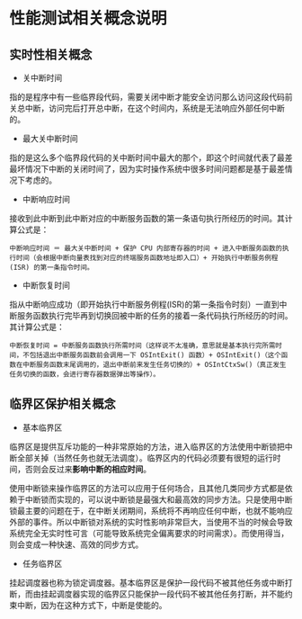 # 性能测试相关概念说明

##  实时性相关概念

- 关中断时间

指的是程序中有一些临界段代码，需要关闭中断才能安全访问那么访问这段代码前关总中断，访问完后打开总中断，在这个时间内，系统是无法响应外部任何中断的。

- 最大关中断时间

指的是这么多个临界段代码的关中断时间中最大的那个，即这个时间就代表了最差最坏情况下中断的关闭时间了，因为实时操作系统中很多时间问题都是基于最差情况下考虑的。

- 中断响应时间

接收到此中断到此中断对应的中断服务函数的第一条语句执行所经历的时间。其计算公式是：


```
中断响应时间 ＝ 最大关中断时间 + 保护 CPU 内部寄存器的时间 + 进入中断服务函数的执行时间（会根据中断向量表找到对应的终端服务函数地址即入口）+ 开始执行中断服务例程 (ISR) 的第一条指令时间。
```

- 中断恢复时间

指从中断响应成功（即开始执行中断服务例程(ISR)的第一条指令时刻）一直到中断服务函数执行完毕再到切换回被中断的任务的接着一条代码执行所经历的时间。其计算公式是：

```
中断恢复时间 = 中断服务函数执行所需时间（这样说不太准确，意思就是基本执行完所需时间，不包括退出中断服务函数前会调用一下 OSIntExit() 函数）+ OSIntExit()（这个函数在中断服务函数末尾调用的，退出中断前来发生任务切换的）+ OSIntCtxSw()（真正发生任务切换的函数，会进行寄存器数据弹出等操作）。
```

## 临界区保护相关概念

- 基本临界区

临界区是提供互斥功能的一种非常原始的方法，进入临界区的方法使用中断锁把中断全部关掉（当然任务也就无法调度）。临界区内的代码必须要有很短的运行时间，否则会反过来**影响中断的相应时间**。

使用中断锁来操作临界区的方法可以应用于任何场合，且其他几类同步方式都是依赖于中断锁而实现的，可以说中断锁是最强大和最高效的同步方法。只是使用中断锁最主要的问题在于，在中断关闭期间，系统将不再响应任何中断，也就不能响应外部的事件。所以中断锁对系统的实时性影响非常巨大，当使用不当的时候会导致系统完全无实时性可言（可能导致系统完全偏离要求的时间需求）。而使用得当，则会变成一种快速、高效的同步方式。

- 任务临界区

挂起调度器也称为锁定调度器。基本临界区是保护一段代码不被其他任务或中断打断，而由挂起调度器实现的临界区只能保护一段代码不被其他任务打断，并不能约束中断，因为在这种方式下，中断是使能的。



